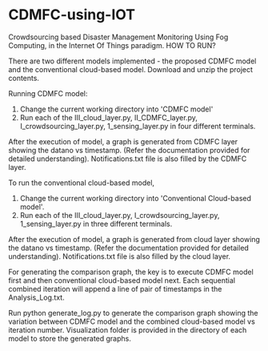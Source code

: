 # CDMFC-using-IOT
Crowdsourcing based Disaster Management Monitoring Using Fog Computing, in the Internet Of Things paradigm. 
HOW TO RUN?

There are two different models implemented - the proposed CDMFC model and the conventional cloud-based model.
Download and unzip the project contents.

Running CDMFC model:
1. Change the current working directory into 'CDMFC model'
2. Run each of the III_cloud_layer.py, II_CDMFC_layer.py, I_crowdsourcing_layer.py, 1_sensing_layer.py 
in four different terminals.

After the execution of model, a graph is generated from CDMFC layer showing the datano vs timestamp. (Refer the documentation provided 
for detailed understanding). Notifications.txt file is also filled by the CDMFC layer.

To run the conventional cloud-based model, 
1. Change the current working directory into 'Conventional Cloud-based model'.
2. Run each of the III_cloud_layer.py, I_crowdsourcing_layer.py, 1_sensing_layer.py 
in three different terminals.

After the execution of model, a graph is generated from cloud layer showing the datano vs timestamp. (Refer the documentation provided 
for detailed understanding). Notifications.txt file is also filled by the cloud layer.

For generating the comparison graph, the key is to execute CDMFC model first and then conventional cloud-based model next.
Each sequential combined iteration will append a line of pair of timestamps in the Analysis_Log.txt. 

Run python generate_log.py to generate the comparison graph showing the variation between CDMFC model and the combined cloud-based model
vs iteration number. 
Visualization folder is provided in the directory of each model to store the generated graphs.

